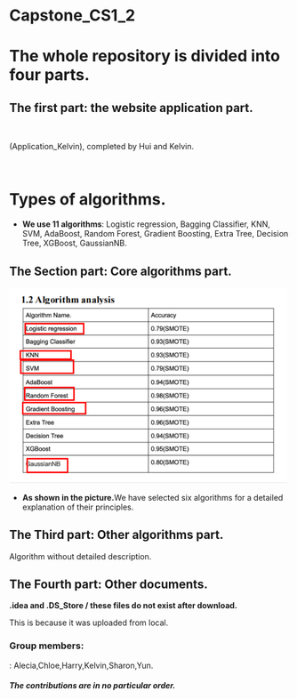 # Capstone_CS1_2
<h1>The whole repository is divided into four parts. </h1>
<h2>The first part: the website application part. </h2>
<br><p> (Application_Kelvin), completed by Hui and Kelvin.</p><br/>
<h1>Types of algorithms. </h1>
<ul>
  <li><b>We use 11 algorithms</b>: Logistic regression, Bagging Classifier, KNN, SVM, AdaBoost, Random Forest, Gradient Boosting, Extra Tree, Decision Tree, XGBoost, GaussianNB.
  </li>
 </ul>
</p>

<h2>The Section part: Core algorithms part. </h2>
<img src="https://github.com/Alecia113/Capstone_CS1_2/blob/main/Core_algorithms/Algorithms.png" width="500px"/>
<ul>
  <li><b>As shown in the picture.</b>We have selected six algorithms for a detailed explanation of their principles.
  </li>
 </ul>
</p>

<h2>The Third part: Other algorithms part. </h2>
<p>Algorithm without detailed description.</p>

<h2>The Fourth part: Other documents. </h2>
<b> .idea and .DS_Store / these files do not exist after download.</b>
<p> This is because it was uploaded from local. </p>

<h3>Group members: </h3>: Alecia,Chloe,Harry,Kelvin,Sharon,Yun.
<h5>The contributions are in no particular order.</h5>
